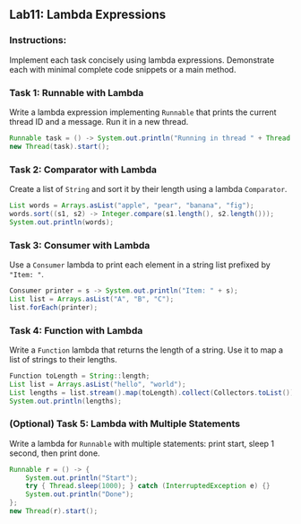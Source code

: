 
## **Lab11: Lambda Expressions**

### **Instructions:**  
Implement each task concisely using lambda expressions. Demonstrate each with minimal complete code snippets or a main method.

### **Task 1: Runnable with Lambda**

Write a lambda expression implementing `Runnable` that prints the current thread ID and a message. Run it in a new thread.

```java
Runnable task = () -> System.out.println("Running in thread " + Thread.currentThread().getId());
new Thread(task).start();
```

### **Task 2: Comparator with Lambda**

Create a list of `String` and sort it by their length using a lambda `Comparator`.

```java
List words = Arrays.asList("apple", "pear", "banana", "fig");
words.sort((s1, s2) -> Integer.compare(s1.length(), s2.length()));
System.out.println(words);
```

### **Task 3: Consumer with Lambda**

Use a `Consumer` lambda to print each element in a string list prefixed by `"Item: "`.

```java
Consumer printer = s -> System.out.println("Item: " + s);
List list = Arrays.asList("A", "B", "C");
list.forEach(printer);
```

### **Task 4: Function with Lambda**

Write a `Function` lambda that returns the length of a string. Use it to map a list of strings to their lengths.

```java
Function toLength = String::length;
List list = Arrays.asList("hello", "world");
List lengths = list.stream().map(toLength).collect(Collectors.toList());
System.out.println(lengths);
```

### **(Optional) Task 5: Lambda with Multiple Statements**

Write a lambda for `Runnable` with multiple statements: print start, sleep 1 second, then print done.

```java
Runnable r = () -> {
    System.out.println("Start");
    try { Thread.sleep(1000); } catch (InterruptedException e) {}
    System.out.println("Done");
};
new Thread(r).start();
```

